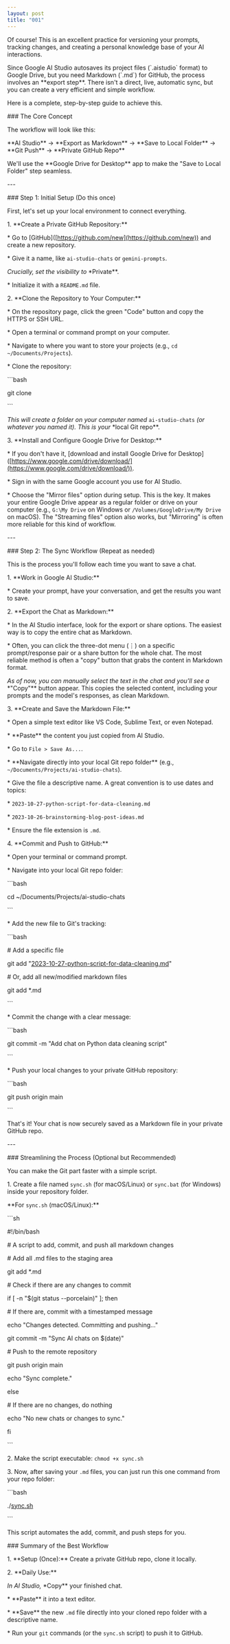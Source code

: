 ```yaml
---
layout: post
title: "001"
---
```

Of course! This is an excellent practice for versioning your prompts, tracking changes, and creating a personal knowledge base of your AI interactions.

Since Google AI Studio autosaves its project files (\`.aistudio\` format) to Google Drive, but you need Markdown (\`.md\`) for GitHub, the process involves an \*\*export step\*\*. There isn't a direct, live, automatic sync, but you can create a very efficient and simple workflow.

Here is a complete, step-by-step guide to achieve this.

\### The Core Concept

The workflow will look like this:

\*\*AI Studio\*\* → \*\*Export as Markdown\*\* → \*\*Save to Local Folder\*\* → \*\*Git Push\*\* → \*\*Private GitHub Repo\*\*

We'll use the \*\*Google Drive for Desktop\*\* app to make the "Save to Local Folder" step seamless.

\---

\### Step 1: Initial Setup (Do this once)

First, let's set up your local environment to connect everything.

1\. \*\*Create a Private GitHub Repository:\*\*

\* Go to \[GitHub\]([https://github.com/new](https://github.com/new)) and create a new repository.

\* Give it a name, like `ai-studio-chats` or `gemini-prompts`.

_Crucially, set the visibility to_ \*Private\*\*.

\* Initialize it with a `README.md` file.

2\. \*\*Clone the Repository to Your Computer:\*\*

\* On the repository page, click the green "Code" button and copy the HTTPS or SSH URL.

\* Open a terminal or command prompt on your computer.

\* Navigate to where you want to store your projects (e.g., `cd ~/Documents/Projects`).

\* Clone the repository:

\`\`\`bash

git clone <your-repository-url-here>

\`\`\`

_This will create a folder on your computer named_ `ai-studio-chats` _(or whatever you named it). This is your_ \*local Git repo\*\*.

3\. \*\*Install and Configure Google Drive for Desktop:\*\*

\* If you don't have it, \[download and install Google Drive for Desktop\]([https://www.google.com/drive/download/](https://www.google.com/drive/download/)).

\* Sign in with the same Google account you use for AI Studio.

\* Choose the "Mirror files" option during setup. This is the key. It makes your entire Google Drive appear as a regular folder or drive on your computer (e.g., `G:\My Drive` on Windows or `/Volumes/GoogleDrive/My Drive` on macOS). The "Streaming files" option also works, but "Mirroring" is often more reliable for this kind of workflow.

\---

\### Step 2: The Sync Workflow (Repeat as needed)

This is the process you'll follow each time you want to save a chat.

1\. \*\*Work in Google AI Studio:\*\*

\* Create your prompt, have your conversation, and get the results you want to save.

2\. \*\*Export the Chat as Markdown:\*\*

\* In the AI Studio interface, look for the export or share options. The easiest way is to copy the entire chat as Markdown.

\* Often, you can click the three-dot menu (⋮) on a specific prompt/response pair or a share button for the whole chat. The most reliable method is often a "copy" button that grabs the content in Markdown format.

_As of now, you can manually select the text in the chat and you'll see a_ \*"Copy"\*\* button appear. This copies the selected content, including your prompts and the model's responses, as clean Markdown.

3\. \*\*Create and Save the Markdown File:\*\*

\* Open a simple text editor like VS Code, Sublime Text, or even Notepad.

\* \*\*Paste\*\* the content you just copied from AI Studio.

\* Go to `File > Save As...`.

\* \*\*Navigate directly into your local Git repo folder\*\* (e.g., `~/Documents/Projects/ai-studio-chats`).

\* Give the file a descriptive name. A great convention is to use dates and topics:

\* `2023-10-27-python-script-for-data-cleaning.md`

\* `2023-10-26-brainstorming-blog-post-ideas.md`

\* Ensure the file extension is `.md`.

4\. \*\*Commit and Push to GitHub:\*\*

\* Open your terminal or command prompt.

\* Navigate into your local Git repo folder:

\`\`\`bash

cd ~/Documents/Projects/ai-studio-chats

\`\`\`

\* Add the new file to Git's tracking:

\`\`\`bash

\# Add a specific file

git add "[2023-10-27-python-script-for-data-cleaning.md](http://2023-10-27-python-script-for-data-cleaning.md)"

\# Or, add all new/modified markdown files

git add \*.md

\`\`\`

\* Commit the change with a clear message:

\`\`\`bash

git commit -m "Add chat on Python data cleaning script"

\`\`\`

\* Push your local changes to your private GitHub repository:

\`\`\`bash

git push origin main

\`\`\`

That's it! Your chat is now securely saved as a Markdown file in your private GitHub repo.

\---

\### Streamlining the Process (Optional but Recommended)

You can make the Git part faster with a simple script.

1\. Create a file named `sync.sh` (for macOS/Linux) or `sync.bat` (for Windows) inside your repository folder.

\*\*For `sync.sh` (macOS/Linux):\*\*

\`\`\`sh

#!/bin/bash

\# A script to add, commit, and push all markdown changes

\# Add all .md files to the staging area

git add \*.md

\# Check if there are any changes to commit

if \[ -n "$(git status --porcelain)" \]; then

\# If there are, commit with a timestamped message

echo "Changes detected. Committing and pushing..."

git commit -m "Sync AI chats on $(date)"

\# Push to the remote repository

git push origin main

echo "Sync complete."

else

\# If there are no changes, do nothing

echo "No new chats or changes to sync."

fi

\`\`\`

2\. Make the script executable: `chmod +x sync.sh`

3\. Now, after saving your `.md` files, you can just run this one command from your repo folder:

\`\`\`bash

./[sync.sh](http://sync.sh)

\`\`\`

This script automates the add, commit, and push steps for you.

\### Summary of the Best Workflow

1\. \*\*Setup (Once):\*\* Create a private GitHub repo, clone it locally.

2\. \*\*Daily Use:\*\*

_In AI Studio,_ \*Copy\*\* your finished chat.

\* \*\*Paste\*\* it into a text editor.

\* \*\*Save\*\* the new `.md` file directly into your cloned repo folder with a descriptive name.

\* Run your `git` commands (or the `sync.sh` script) to push it to GitHub.
